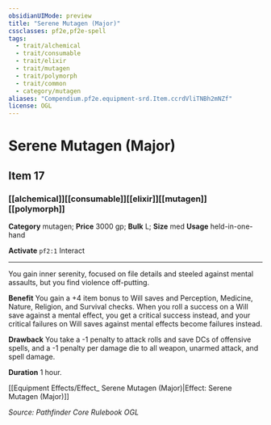 ```yaml
---
obsidianUIMode: preview
title: "Serene Mutagen (Major)"
cssclasses: pf2e,pf2e-spell
tags:
  - trait/alchemical
  - trait/consumable
  - trait/elixir
  - trait/mutagen
  - trait/polymorph
  - trait/common
  - category/mutagen
aliases: "Compendium.pf2e.equipment-srd.Item.ccrdVliTNBh2mNZf"
license: OGL
---
```

# Serene Mutagen (Major)
## Item 17
### [[alchemical]][[consumable]][[elixir]][[mutagen]][[polymorph]]

**Category** mutagen; 
**Price** 3000 gp; 
**Bulk** L; **Size** med
**Usage** held-in-one-hand

**Activate** `pf2:1` Interact

* * *

You gain inner serenity, focused on file details and steeled against mental assaults, but you find violence off-putting.

**Benefit** You gain a +4 item bonus to Will saves and Perception, Medicine, Nature, Religion, and Survival checks. When you roll a success on a Will save against a mental effect, you get a critical success instead, and your critical failures on Will saves against mental effects become failures instead.

**Drawback** You take a -1 penalty to attack rolls and save DCs of offensive spells, and a -1 penalty per damage die to all weapon, unarmed attack, and spell damage.

**Duration** 1 hour.

[[Equipment Effects/Effect_ Serene Mutagen (Major)|Effect: Serene Mutagen (Major)]]

*Source: Pathfinder Core Rulebook*
*OGL*